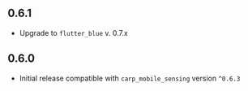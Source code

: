 
## 0.6.1
* Upgrade to `flutter_blue` v. 0.7.x
## 0.6.0

* Initial release compatible with `carp_mobile_sensing` version `^0.6.3`
